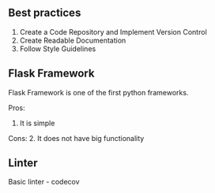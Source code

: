 ## Best practices

1. Create a Code Repository and Implement Version Control
2. Create Readable Documentation
3. Follow Style Guidelines


## Flask Framework

Flask Framework is one of the first python frameworks.

Pros:
1. It is simple

Cons:
2. It does not have big functionality


## Linter

Basic linter - codecov
